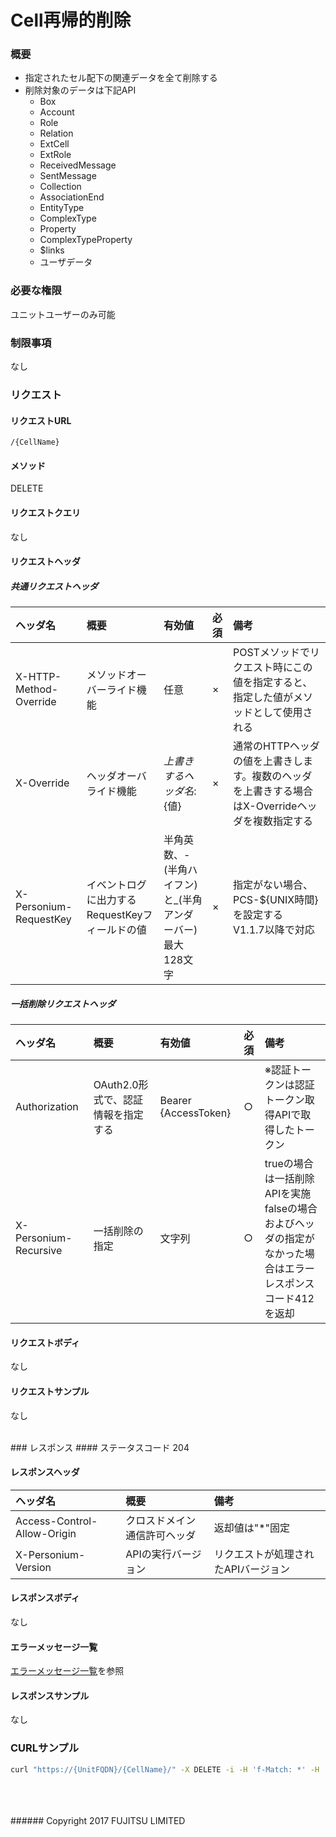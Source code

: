 # Cell再帰的削除
### 概要
* 指定されたセル配下の関連データを全て削除する
* 削除対象のデータは下記API
	- Box
	- Account
	- Role
	- Relation
	- ExtCell
	- ExtRole
	- ReceivedMessage
	- SentMessage
	- Collection
	- AssociationEnd
	- EntityType
	- ComplexType
	- Property
	- ComplexTypeProperty
	- $links
	- ユーザデータ

### 必要な権限
ユニットユーザーのみ可能

### 制限事項
なし
<br>
### リクエスト
#### リクエストURL
```
/{CellName}
```
#### メソッド
DELETE

#### リクエストクエリ
なし

#### リクエストヘッダ
##### 共通リクエストヘッダ

|ヘッダ名<br>|概要<br>|有効値<br>|必須<br>|備考<br>|
|:--|:--|:--|:--|:--|
|X-HTTP-Method-Override<br>|メソッドオーバーライド機能<br>|任意<br>|×<br>|POSTメソッドでリクエスト時にこの値を指定すると、指定した値がメソッドとして使用される<br>|
|X-Override<br>|ヘッダオーバライド機能<br>|${上書きするヘッダ名}:${値}<br>|×<br>|通常のHTTPヘッダの値を上書きします。複数のヘッダを上書きする場合はX-Overrideヘッダを複数指定する<br>|
|X-Personium-RequestKey<br>|イベントログに出力するRequestKeyフィールドの値<br>|半角英数、-(半角ハイフン)と_(半角アンダーバー)<br>最大128文字<br>|×<br>|指定がない場合、PCS-${UNIX時間}を設定する<br>V1.1.7以降で対応<br>|
##### 一括削除リクエストヘッダ

|ヘッダ名<br>|概要<br>|有効値<br>|必須<br>|備考<br>|
|:--|:--|:--|:--|:--|
|Authorization<br>|OAuth2.0形式で、認証情報を指定する<br>|Bearer {AccessToken}<br>|○<br>|※認証トークンは認証トークン取得APIで取得したトークン<br>|
|X-Personium-Recursive<br>|一括削除の指定<br>|文字列<br>|○<br>|trueの場合は一括削除APIを実施<br>falseの場合およびヘッダの指定がなかった場合はエラーレスポンスコード412を返却<br>|
#### リクエストボディ
なし

#### リクエストサンプル
なし

<br>
### レスポンス
#### ステータスコード
204

#### レスポンスヘッダ
|ヘッダ名<br>|概要<br>|備考<br>|
|:--|:--|:--|
|Access-Control-Allow-Origin<br>|クロスドメイン通信許可ヘッダ<br>|返却値は"*"固定<br>|
|X-Personium-Version<br>|APIの実行バージョン<br>|リクエストが処理されたAPIバージョン<br>|
#### レスポンスボディ
なし

#### エラーメッセージ一覧
[エラーメッセージ一覧](004_Error_Messages.html)を参照

#### レスポンスサンプル
なし
<br>
### CURLサンプル

```sh
curl "https://{UnitFQDN}/{CellName}/" -X DELETE -i -H 'f-Match: *' -H 'X-Personium-Recursive: true' -H 'Authorization: Bearer {AccessToken}' -H 'Accept: application/json'
```
<br>
<br>
<br>
###### Copyright 2017    FUJITSU LIMITED
